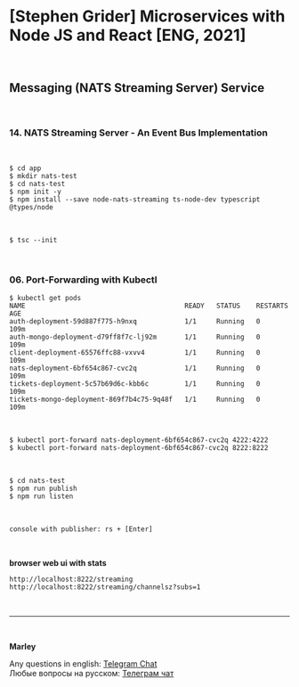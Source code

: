 # [Stephen Grider] Microservices with Node JS and React [ENG, 2021]

<br/>

## Messaging (NATS Streaming Server) Service

<br/>

### 14. NATS Streaming Server - An Event Bus Implementation

<br/>

    $ cd app
    $ mkdir nats-test
    $ cd nats-test
    $ npm init -y
    $ npm install --save node-nats-streaming ts-node-dev typescript @types/node

<br/>

    $ tsc --init

<br/>

### 06. Port-Forwarding with Kubectl

```
$ kubectl get pods
NAME                                        READY   STATUS    RESTARTS   AGE
auth-deployment-59d887f775-h9nxq            1/1     Running   0          109m
auth-mongo-deployment-d79ff8f7c-lj92m       1/1     Running   0          109m
client-deployment-65576ffc88-vxvv4          1/1     Running   0          109m
nats-deployment-6bf654c867-cvc2q            1/1     Running   0          109m
tickets-deployment-5c57b69d6c-kbb6c         1/1     Running   0          109m
tickets-mongo-deployment-869f7b4c75-9q48f   1/1     Running   0          109m
```

<br/>

    $ kubectl port-forward nats-deployment-6bf654c867-cvc2q 4222:4222
    $ kubectl port-forward nats-deployment-6bf654c867-cvc2q 8222:8222

<br/>

    $ cd nats-test
    $ npm run publish
    $ npm run listen

<br/>
    
    console with publisher: rs + [Enter]

<br/>

**browser web ui with stats**

    http://localhost:8222/streaming
    http://localhost:8222/streaming/channelsz?subs=1

<br/>

---

<br/>

**Marley**

Any questions in english: <a href="https://jsdev.org/chat/">Telegram Chat</a>  
Любые вопросы на русском: <a href="https://jsdev.ru/chat/">Телеграм чат</a>
